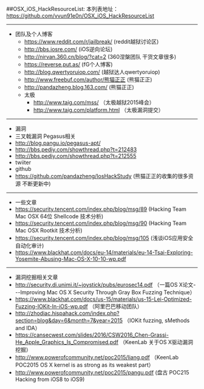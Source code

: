 ##OSX_iOS_HackResourceList:
本列表地址：https://github.com/vvun91e0n/OSX_iOS_HackResourceList  

---
* 团队及个人博客
  * https://www.reddit.com/r/jailbreak/            (reddit越狱讨论区)
  * http://bbs.iosre.com/                          (iOS逆向论坛)
  * http://nirvan.360.cn/blog/?cat=2               (360涅槃团队 干货文章很多)
  * https://reverse.put.as/                        (fG个人博客)
  * http://blog.qwertyoruiop.com/                  (越狱达人qwertyoruiop)
  * http://www.freebuf.com/author/熊猫正正         (熊猫正正)
  * http://pandazheng.blog.163.com/                (熊猫正正)
  * 太极
    * http://www.taig.com/mss/                    （太极越狱2015峰会）
    * http://www.taig.com/platform.html           （太极漏洞提交）

---
* 漏洞
 * 三叉戟漏洞 Pegasus相关
  * http://blog.pangu.io/pegasus-apt/
  * http://bbs.pediy.com/showthread.php?t=212483
  * http://bbs.pediy.com/showthread.php?t=212555
* twiiter
* github
 * https://github.com/pandazheng/IosHackStudy      (熊猫正正的收集的很多资源 不断更新中)

---
* 一些文章
 * https://security.tencent.com/index.php/blog/msg/89  (Hacking Team Mac OSX 64位 Shellcode 技术分析)
 * https://security.tencent.com/index.php/blog/msg/90  (Hacking Team Mac OSX Rootkit 技术分析)
 * https://security.tencent.com/index.php/blog/msg/105 (浅谈iOS应用安全自动化审计)
 * https://www.blackhat.com/docs/eu-14/materials/eu-14-Tsai-Exploring-Yosemite-Abusing-Mac-OS-X-10-10-wp.pdf

---
* 漏洞挖掘相关文章
 * http://security.di.unimi.it/~joystick/pubs/eurosec14.pdf （一篇OS X论文---Improving Mac OS X Security
Through Gray Box Fuzzing Technique）
 * https://www.blackhat.com/docs/us-15/materials/us-15-Lei-Optimized-Fuzzing-IOKit-In-iOS-wp.pdf  （阿里巴巴移动团队）
 * http://zhodiac.hispahack.com/index.php?section=blog&day=6&month=7&year=2015  （IOKit fuzzing, sMethods and IDA）
 * https://cansecwest.com/slides/2016/CSW2016_Chen-Grassi-He_Apple_Graphics_Is_Compromised.pdf  （KeenLab 关于OS X驱动漏洞挖掘）
 * http://www.powerofcommunity.net/poc2015/liang.pdf  （KeenLab POC2015 OS X kernel is as strong as its weakest part）
 * http://www.powerofcommunity.net/poc2015/pangu.pdf   (盘古 POC215 Hacking from iOS8 to iOS9)
